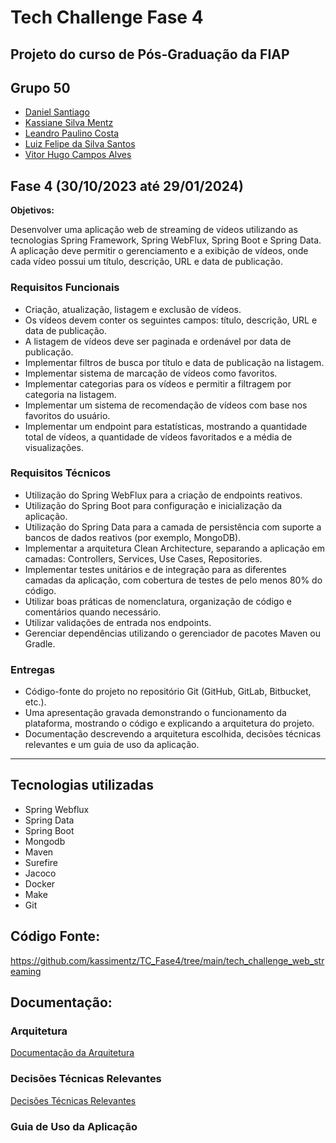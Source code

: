 # Tech Challenge Fase 4
## Projeto do curso de Pós-Graduação da FIAP

## Grupo 50

- [Daniel Santiago](https://github.com/SantiagoDDaniel)
- [Kassiane Silva Mentz](https://github.com/kassimentz)
- [Leandro Paulino Costa](https://github.com/LeandroPC)
- [Luiz Felipe da Silva Santos](https://github.com/Felipe-3191)
- [Vitor Hugo Campos Alves](https://github.com/vitorAlves1992/)

## Fase 4 (30/10/2023 até 29/01/2024)

**Objetivos:**

Desenvolver uma aplicação web de streaming de vídeos utilizando as tecnologias Spring Framework, Spring WebFlux, Spring Boot e Spring Data. A aplicação deve permitir o gerenciamento e a exibição de vídeos, onde cada vídeo possui um título, descrição, URL e data de publicação.

### Requisitos Funcionais 

- Criação, atualização, listagem e exclusão de vídeos.
- Os vídeos devem conter os seguintes campos: título, descrição, URL e data de publicação.
- A listagem de vídeos deve ser paginada e ordenável por data de publicação.
- Implementar filtros de busca por título e data de publicação na listagem.
- Implementar sistema de marcação de vídeos como favoritos.
- Implementar categorias para os vídeos e permitir a filtragem por categoria na listagem.
- Implementar um sistema de recomendação de vídeos com base nos favoritos do usuário.
- Implementar um endpoint para estatísticas, mostrando a quantidade total de vídeos, a quantidade de vídeos favoritados e a média de visualizações.

### Requisitos Técnicos 
- Utilização do Spring WebFlux para a criação de endpoints reativos.
- Utilização do Spring Boot para configuração e inicialização da aplicação.
- Utilização do Spring Data para a camada de persistência com suporte a bancos de dados reativos (por exemplo, MongoDB).
- Implementar a arquitetura Clean Architecture, separando a aplicação em camadas: Controllers, Services, Use Cases, Repositories.
- Implementar testes unitários e de integração para as diferentes camadas da aplicação, com cobertura de testes de pelo menos 80% do código.
- Utilizar boas práticas de nomenclatura, organização de código e comentários quando necessário.
- Utilizar validações de entrada nos endpoints.
- Gerenciar dependências utilizando o gerenciador de pacotes Maven ou Gradle.


### Entregas
- Código-fonte do projeto no repositório Git (GitHub, GitLab, Bitbucket, etc.).
- Uma apresentação gravada demonstrando o funcionamento da plataforma, mostrando o código e explicando a arquitetura do projeto.
- Documentação descrevendo a arquitetura escolhida, decisões técnicas relevantes e um guia de uso da aplicação.

---
## Tecnologias utilizadas
- Spring Webflux
- Spring Data
- Spring Boot
- Mongodb
- Maven
- Surefire 
- Jacoco
- Docker
- Make 
- Git  

## Código Fonte: 

https://github.com/kassimentz/TC_Fase4/tree/main/tech_challenge_web_streaming

## Documentação: 

### Arquitetura
[Documentação da Arquitetura](./doc/Arquitetura.md)

### Decisões Técnicas Relevantes 
[Decisões Técnicas Relevantes](./doc/decisoesTecnicas.md)
### Guia de Uso da Aplicação